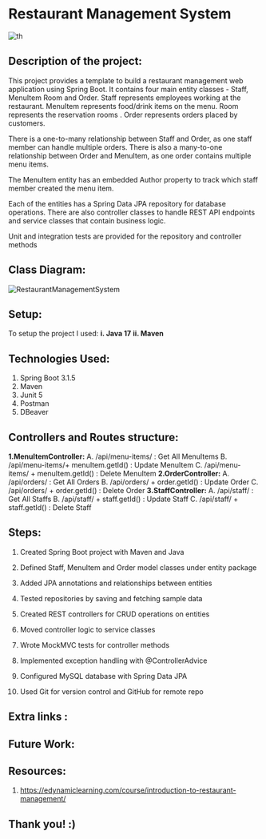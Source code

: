 # Restaurant Management System

![th](https://github.com/amalg20/java-project1-github-repo-sda/assets/145042005/e872eff3-0d45-4c16-86a4-b157de0ab2ab)



## Description of the project:

This project provides a template to build a restaurant management web application using Spring Boot. It contains four main entity classes - Staff, MenuItem Room and Order. Staff represents employees working at the restaurant. MenuItem represents food/drink items on the menu. Room represents the reservation rooms . Order represents orders placed by customers.

There is a one-to-many relationship between Staff and Order, as one staff member can handle multiple orders. There is also a many-to-one relationship between Order and MenuItem, as one order contains multiple menu items.

The MenuItem entity has an embedded Author property to track which staff member created the menu item.

Each of the entities has a Spring Data JPA repository for database operations. There are also controller classes to handle REST API endpoints and service classes that contain business logic.

Unit and integration tests are provided for the repository and controller methods

## Class Diagram:

![RestaurantManagementSystem](https://github.com/amalg20/java-project1-github-repo-sda/assets/145042005/c8361a5f-a66c-40b3-90ba-6cc065f51cd4)

## Setup:

To setup the project I used:
**i. Java 17**
**ii. Maven**

## Technologies Used:

1. Spring Boot 3.1.5
2. Maven
3. Junit 5
4. Postman
5. DBeaver

## Controllers and Routes structure:
**1.MenuItemController:**
A. /api/menu-items/ : Get All MenuItems
B. /api/menu-items/+ menuItem.getId() : Update MenuItem
C. /api/menu-items/ + menuItem.getId() : Delete MenuItem
**2.OrderController:**
A. /api/orders/ : Get All Orders
B. /api/orders/ + order.getId() : Update Order
C. /api/orders/ + order.getId() : Delete Order
**3.StaffController:** 
A. /api/staff/ : Get All Staffs
B. /api/staff/ + staff.getId() : Update Staff
C. /api/staff/ + staff.getId() : Delete Staff

## Steps:

1) Created Spring Boot project with Maven and Java 
2) Defined Staff, MenuItem and Order model classes under entity package
3) Added JPA annotations and relationships between entities
4) Tested repositories by saving and fetching sample data
5) Created REST controllers for CRUD operations on entities
6) Moved controller logic to service classes
7) Wrote MockMVC tests for controller methods
8) Implemented exception handling with @ControllerAdvice

9) Configured MySQL database with Spring Data JPA
10) Used Git for version control and GitHub for remote repo

## Extra links : 


## Future Work:


## Resources:
1. https://edynamiclearning.com/course/introduction-to-restaurant-management/

## Thank you! :)

